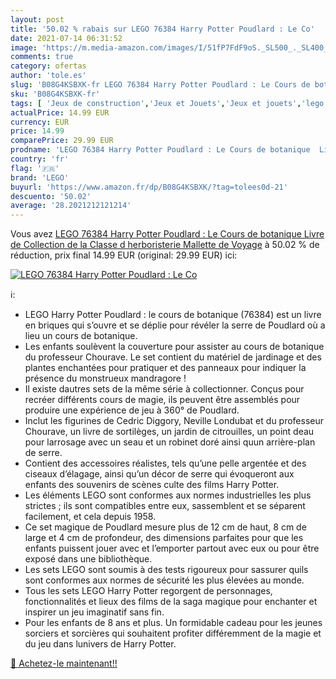 ```yaml
---
layout: post
title: '50.02 % rabais sur LEGO 76384 Harry Potter Poudlard : Le Co'
date: 2021-07-14 06:31:52
image: 'https://m.media-amazon.com/images/I/51fP7FdF9oS._SL500_._SL400_.jpg'
comments: true
category: ofertas
author: 'tole.es'
slug: 'B08G4KSBXK-fr LEGO 76384 Harry Potter Poudlard : Le Cours de botanique...'
sku: 'B08G4KSBXK-fr'
tags: [ 'Jeux de construction','Jeux et Jouets','Jeux et jouets','lego', ]
actualPrice: 14.99 EUR
currency: EUR
price: 14.99
comparePrice: 29.99 EUR
prodname: 'LEGO 76384 Harry Potter Poudlard : Le Cours de botanique  Livre de Collection de la Classe d herboristerie  Mallette de Voyage'
country: 'fr'
flag: '🇫🇷'
brand: 'LEGO'
buyurl: 'https://www.amazon.fr/dp/B08G4KSBXK/?tag=tolees0d-21'
descuento: '50.02'
average: '28.2021212121214'
---
```


Vous avez [LEGO 76384 Harry Potter Poudlard : Le Cours de botanique  Livre de Collection de la Classe d herboristerie  Mallette de Voyage](https://www.amazon.fr/dp/B08G4KSBXK/?tag=tolees0d-21)  à  50.02 % de réduction, prix final  14.99 EUR (original: 29.99 EUR) ici:

[![LEGO 76384 Harry Potter Poudlard : Le Co](https://m.media-amazon.com/images/I/51fP7FdF9oS._SL500_._SL400_.jpg)](https://www.amazon.fr/dp/B08G4KSBXK/?tag=tolees0d-21)

ℹ️:

- LEGO Harry Potter Poudlard : le cours de botanique (76384) est un livre en briques qui s’ouvre et se déplie pour révéler la serre de Poudlard où a lieu un cours de botanique.
- Les enfants soulèvent la couverture pour assister au cours de botanique du professeur Chourave. Le set contient du matériel de jardinage et des plantes enchantées pour pratiquer et des panneaux pour indiquer la présence du monstrueux mandragore !
- Il existe dautres sets de la même série à collectionner. Conçus pour recréer différents cours de magie, ils peuvent être assemblés pour produire une expérience de jeu à 360° de Poudlard.
- Inclut les figurines de Cedric Diggory, Neville Londubat et du professeur Chourave, un livre de sortilèges, un jardin de citrouilles, un point deau pour larrosage avec un seau et un robinet doré ainsi quun arrière-plan de serre.
- Contient des accessoires réalistes, tels qu’une pelle argentée et des ciseaux d’élagage, ainsi qu’un décor de serre qui évoqueront aux enfants des souvenirs de scènes culte des films Harry Potter.
- Les éléments LEGO sont conformes aux normes industrielles les plus strictes ; ils sont compatibles entre eux, sassemblent et se séparent facilement, et cela depuis 1958.
- Ce set magique de Poudlard mesure plus de 12 cm de haut, 8 cm de large et 4 cm de profondeur, des dimensions parfaites pour que les enfants puissent jouer avec et l’emporter partout avec eux ou pour être exposé dans une bibliothèque.
- Les sets LEGO sont soumis à des tests rigoureux pour sassurer quils sont conformes aux normes de sécurité les plus élevées au monde.
- Tous les sets LEGO Harry Potter regorgent de personnages, fonctionnalités et lieux des films de la saga magique pour enchanter et inspirer un jeu imaginatif sans fin.
- Pour les enfants de 8 ans et plus. Un formidable cadeau pour les jeunes sorciers et sorcières qui souhaitent profiter différemment de la magie et du jeu dans lunivers de Harry Potter.

[🛒 Achetez-le maintenant!!](https://www.amazon.fr/dp/B08G4KSBXK/?tag=tolees0d-21)
